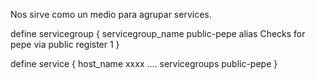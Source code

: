 Nos sirve como un medio para agrupar services.

define servicegroup {
        servicegroup_name               public-pepe
        alias                           Checks for pepe via public
        register                        1
}


define service {
        host_name                       xxxx
        ....
        servicegroups                   public-pepe
}
